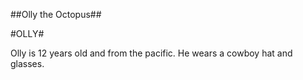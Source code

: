 ##Olly the Octopus##

#OLLY#

Olly is  12 years old and from the pacific. He wears a cowboy hat and glasses.


